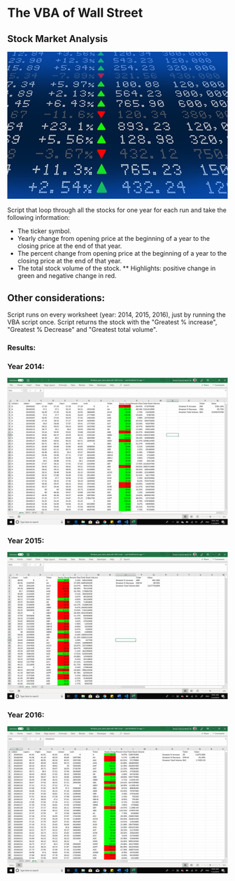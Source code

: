 # The VBA of Wall Street

## Stock Market Analysis

![stock Market](Images/stockmarket.jpg)

Script that loop through all the stocks for one year for each run and take the following information:

  * The ticker symbol.
  * Yearly change from opening price at the beginning of a year to the closing price at the end of that year.
  * The percent change from opening price at the beginning of a year to the closing price at the end of that year.
  * The total stock volume of the stock. ** Highlights:  positive change in green and negative change in red.

## Other considerations:

Script runs on every worksheet (year: 2014, 2015, 2016), just by running the VBA script once.
Script returns the stock with the "Greatest % increase", "Greatest % Decrease" and "Greatest total volume". 

### Results: 

### Year 2014:

![](Images/JPG/2014.jpg)


### Year 2015:
![Year 2015](Images/JPG/2015.jpg)


### Year 2016:
![Year 2016](Images/JPG/2016.jpg)
